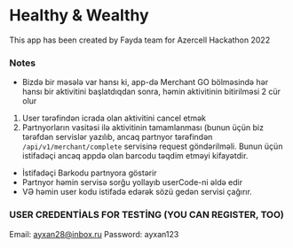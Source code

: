 # Healthy & Wealthy
This app has been created by Fayda team for Azercell Hackathon 2022

### Notes
- Bizdə bir məsələ var hansı ki, app-də Merchant GO bölməsində hər hansı bir aktivitini başlatdıqdan sonra, həmin aktivitinin bitirilməsi 2 cür olur
1) User tərəfindən icrada olan aktivitini cancel etmək
2) Partnyorların vasitəsi ilə aktivitinin tamamlanması (bunun üçün biz tərəfdən servislər yazılıb, ancaq partnyor tərəfindən `/api/v1/merchant/complete` servisinə request
göndərilməli. Bunun üçün istifadəçi ancaq appdə olan barcodu təqdim etməyi kifayətdir. 

- İstifadəçi Barkodu partnyora göstərir
- Partnyor həmin servisə sorğu yollayıb userCode-ni əldə edir
- VƏ həmin user kodu istifadə edərək sözü gedən servisi çağırır.

### USER CREDENTİALS FOR TESTİNG (YOU CAN REGISTER, TOO)

Email: ayxan28@inbox.ru
Password: ayxan123
